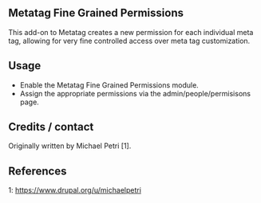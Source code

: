 Metatag Fine Grained Permissions
--------------------------------
This add-on to Metatag creates a new permission for each individual meta tag,
allowing for very fine controlled access over meta tag customization.


Usage
--------------------------------------------------------------------------------
* Enable the Metatag Fine Grained Permissions module.
* Assign the appropriate permissions via the admin/people/permisisons page.


Credits / contact
--------------------------------------------------------------------------------
Originally written by Michael Petri [1].


References
--------------------------------------------------------------------------------
1: https://www.drupal.org/u/michaelpetri
